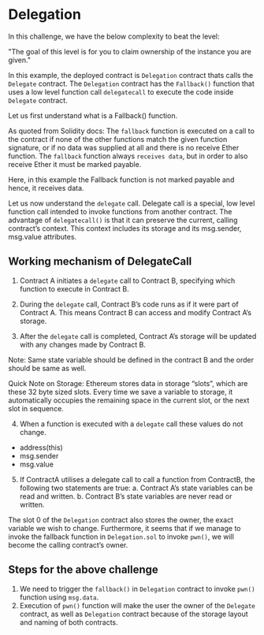 
# Delegation

In this challenge, we have the below complexity to beat the level:

"The goal of this level is for you to claim ownership of the instance you are given."

In this example, the deployed contract is `Delegation` contract thats calls the `Delegate` contract. The `Delegation` contract has the `Fallback()` function that uses a low level function call `delegatecall` to execute the code inside `Delegate` contract.

Let us first understand what is a Fallback() function. 

As quoted from Solidity docs: The `fallback` function is executed on a call to the contract if none of the other functions match the given function signature, or if no data was supplied at all and there is no receive Ether function. The `fallback` function always `receives data`, but in order to also receive Ether it must be marked payable.

Here, in this example the Fallback function is not marked payable and hence, it receives data.

Let us now understand the `delegate` call. Delegate call is a special, low level function call intended to invoke functions from another contract. The advantage of `delegatecall()` is that it can preserve the current, calling contract’s context. This context includes its storage and its msg.sender, msg.value attributes.

## Working mechanism of DelegateCall

1. Contract A initiates a `delegate` call to Contract B, specifying which function to execute in Contract B.

2. During the `delegate` call, Contract B’s code runs as if it were part of Contract A. This means Contract B can access and modify Contract A’s storage.

3. After the `delegate` call is completed, Contract A’s storage will be updated with any changes made by Contract B.

Note: Same state variable should be defined in the contract B and the order should be same as well.

Quick Note on Storage: Ethereum stores data in storage “slots”, which are these 32 byte sized slots. Every time we save a variable to storage, it automatically occupies the remaining space in the current slot, or the next slot in sequence.

4. When a function is executed with a `delegate` call these values do not change.
* address(this)
* msg.sender
* msg.value

5. If ContractA utilises a delegate call to call a function from ContractB, the following two statements are true:
a. Contract A’s state variables can be read and written.
b. Contract B’s state variables are never read or written.

The slot 0 of the `Delegation` contract also stores the owner, the exact variable we wish to change. Furthermore, it seems that if we manage to invoke the fallback function in `Delegation.sol` to invoke `pwn()`, we will become the calling contract’s owner.

## Steps for the above challenge
1. We need to trigger the `fallback()` in `Delegation` contract to invoke `pwn()` function using `msg.data`. 
2. Execution of `pwn()` function will make the user the owner of the `Delegate` contract, as well as `Delegation` contract because of the storage layout and naming of both contracts. 